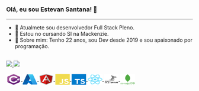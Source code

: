 ### Olá, eu sou Estevan Santana! 👋
<hr />

- 🔭 Atualmete sou desenvolvedor Full Stack Pleno.
- 🌱 Estou no cursando SI na Mackenzie.
- 💬 Sobre mim: Tenho 22 anos, sou Dev desde 2019 e sou apaixonado por programação.

<br />

<div align="left">
  <a href="https://github.com/EstevanSantana">
  <img height="180em" src="https://github-readme-stats.vercel.app/api?username=EstevanSantana&show_icons=true&theme=vision-friendly-dark&include_all_commits=true&count_private=true"/>
  <img height="180em" src="https://github-readme-stats.vercel.app/api/top-langs/?username=EstevanSantana&layout=compact&langs_count=7&theme=vision-friendly-dark"/>
</div>
  
<div style="display: inline_block"><br>
  
  <img align="center" height="30" width="40" src="https://raw.githubusercontent.com/devicons/devicon/master/icons/csharp/csharp-original.svg" />
  <img align="center" height="30" width="40" src="https://github.com/devicons/devicon/blob/master/icons/azure/azure-original.svg" /> 
  <img align="center" height="30" width="40" src="https://github.com/devicons/devicon/blob/master/icons/angularjs/angularjs-original.svg">
  <img align="center" height="30" width="40" src="https://raw.githubusercontent.com/devicons/devicon/master/icons/javascript/javascript-plain.svg">
  <img align="center" height="30" width="40" src="https://raw.githubusercontent.com/devicons/devicon/master/icons/typescript/typescript-plain.svg">
  <img align="center" height="30" width="40" src="https://raw.githubusercontent.com/devicons/devicon/master/icons/react/react-original.svg">
  <img align="center" height="30" width="40" src="https://github.com/devicons/devicon/blob/master/icons/microsoftsqlserver/microsoftsqlserver-plain-wordmark.svg">
  <img align="center" height="30" width="40" src="https://github.com/devicons/devicon/blob/master/icons/mongodb/mongodb-plain-wordmark.svg">
  
</div>
  
